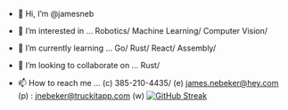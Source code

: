 - 👋 Hi, I’m @jamesneb
- 👀 I’m interested in ...
      Robotics/
      Machine Learning/
      Computer Vision/
- 🌱 I’m currently learning ...
      Go/
      Rust/
      React/
      Assembly/
- 💞️ I’m looking to collaborate on ...
     Rust/
      
- 📫 How to reach me ...
      (c) 385-210-4435/
      (e) james.nebeker@hey.com (p) : jnebeker@truckitapp.com (w)
[![GitHub Streak](https://github-readme-streak-stats.herokuapp.com/?user=jamesneb)](https://git.io/streak-stats)

<!---
jamesneb/jamesneb is a ✨ special ✨ repository because its `README.md` (this file) appears on your GitHub profile.
You can click the Preview link to take a look at your changes.
--->
